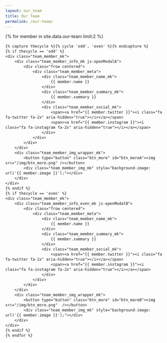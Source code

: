 ```yaml
---
layout: our_team
title: Our Team
permalink: /our-team/
---
```


<!-- Member 1 + 2 -->
<section class="team_row_2">
	{% for member in site.data.our-team limit:2 %}

	{% capture thecycle %}{% cycle 'odd', 'even' %}{% endcapture %}
	{% if thecycle == 'odd' %}
	<div class="team_member_mk">
		<div class="team_member_info_mk js-openModalA">
			<div class="frow centered">
				<div class="team_member_meta">
					<div class="team_member_name_mk">
						{{ member.name }}
					</div>
					<div class="team_member_summary_mk">
						{{ member.summary }}
					</div>
					<div class="team_member_social_mk">
						<span><a href="{{ member.twitter }}"><i class="fa fa-twitter fa-2x" aria-hidden="true"></i></a></span>
						<span><a href="{{ member.instagram }}"><i class="fa fa-instagram fa-2x" aria-hidden="true"></i></a></span>
					</div>
				</div>
			</div>
		</div>
		<div class="team_member_img_wrapper_mk">
			<button type="button" class="btn_more" id="btn_moreA"><img src="/img/btn_more.png" /></button>
			<div class="team_member_img_mk" style="background-image: url('{{ member.image }}');"></div>
		</div>
	</div>
	{% endif %}
	{% if thecycle == 'even' %}
	<div class="team_member_mk">
		<div class="team_member_info_even_mk js-openModalB">
			<div class="frow centered">
				<div class="team_member_meta">
					<div class="team_member_name_mk">
						{{ member.name }}
					</div>
					<div class="team_member_summary_mk">
						{{ member.summary }}
					</div>
					<div class="team_member_social_mk">
						<span><a href="{{ member.twitter }}"><i class="fa fa-twitter fa-2x" aria-hidden="true"></i></a></span>
						<span><a href="{{ member.instagram }}"><i class="fa fa-instagram fa-2x" aria-hidden="true"></i></a></span>
					</div>
				</div>
			</div>
		</div>
		<div class="team_member_img_wrapper_mk">
			<button type="button" class="btn_more" id="btn_moreB"><img src="/img/btn_more.png"  /></button>
			<div class="team_member_img_mk" style="background-image: url('{{ member.image }}');"></div>
		</div>
	</div>
	{% endif %}
	{% endfor %}
</section>
